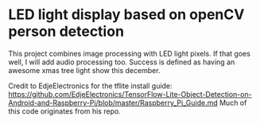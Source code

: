 # LED light display based on openCV person detection
This project combines image processing with LED light pixels.  If that goes well, I will add audio processing too.  Success is defined as having an awesome xmas tree light show this december.

Credit to EdjeElectronics for the tflite install guide: https://github.com/EdjeElectronics/TensorFlow-Lite-Object-Detection-on-Android-and-Raspberry-Pi/blob/master/Raspberry_Pi_Guide.md
Much of this code originates from his repo.
